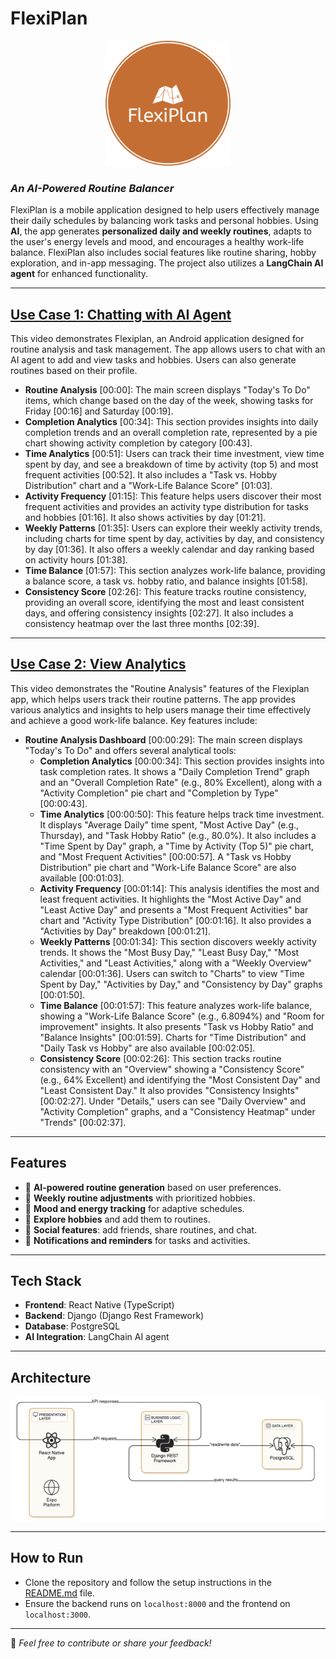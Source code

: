# **FlexiPlan**

<p align="center">
  <img src="logo.png" alt="FlexiPlan Logo" width="200"/>
</p>

### *An AI-Powered Routine Balancer*

FlexiPlan is a mobile application designed to help users effectively manage their daily schedules by balancing work tasks and personal hobbies. Using **AI**, the app generates **personalized daily and weekly routines**, adapts to the user's energy levels and mood, and encourages a healthy work-life balance. FlexiPlan also includes social features like routine sharing, hobby exploration, and in-app messaging. The project also utilizes a **LangChain AI agent** for enhanced functionality.

---

## [Use Case 1: Chatting with AI Agent](https://www.youtube.com/watch?v=BQon-wQ-yXw)

This video demonstrates Flexiplan, an Android application designed for routine analysis and task management. The app allows users to chat with an AI agent to add and view tasks and hobbies. Users can also generate routines based on their profile.

* **Routine Analysis** [00:00]: The main screen displays "Today's To Do" items, which change based on the day of the week, showing tasks for Friday [00:16] and Saturday [00:19].
* **Completion Analytics** [00:34]: This section provides insights into daily completion trends and an overall completion rate, represented by a pie chart showing activity completion by category [00:43].
* **Time Analytics** [00:51]: Users can track their time investment, view time spent by day, and see a breakdown of time by activity (top 5) and most frequent activities [00:52]. It also includes a "Task vs. Hobby Distribution" chart and a "Work-Life Balance Score" [01:03].
* **Activity Frequency** [01:15]: This feature helps users discover their most frequent activities and provides an activity type distribution for tasks and hobbies [01:16]. It also shows activities by day [01:21].
* **Weekly Patterns** [01:35]: Users can explore their weekly activity trends, including charts for time spent by day, activities by day, and consistency by day [01:36]. It also offers a weekly calendar and day ranking based on activity hours [01:38].
* **Time Balance** [01:57]: This section analyzes work-life balance, providing a balance score, a task vs. hobby ratio, and balance insights [01:58].
* **Consistency Score** [02:26]: This feature tracks routine consistency, providing an overall score, identifying the most and least consistent days, and offering consistency insights [02:27]. It also includes a consistency heatmap over the last three months [02:39].

---

## [Use Case 2: View Analytics](https://www.youtube.com/watch?v=mvCvQYNE8tk)

This video demonstrates the "Routine Analysis" features of the Flexiplan app, which helps users track their routine patterns. The app provides various analytics and insights to help users manage their time effectively and achieve a good work-life balance. Key features include:

* **Routine Analysis Dashboard** [00:00:29]: The main screen displays "Today's To Do" and offers several analytical tools:
    * **Completion Analytics** [00:00:34]: This section provides insights into task completion rates. It shows a "Daily Completion Trend" graph and an "Overall Completion Rate" (e.g., 80% Excellent), along with a "Activity Completion" pie chart and "Completion by Type" [00:00:43].
    * **Time Analytics** [00:00:50]: This feature helps track time investment. It displays "Average Daily" time spent, "Most Active Day" (e.g., Thursday), and "Task Hobby Ratio" (e.g., 80.0%). It also includes a "Time Spent by Day" graph, a "Time by Activity (Top 5)" pie chart, and "Most Frequent Activities" [00:00:57]. A "Task vs Hobby Distribution" pie chart and "Work-Life Balance Score" are also available [00:01:03].
    * **Activity Frequency** [00:01:14]: This analysis identifies the most and least frequent activities. It highlights the "Most Active Day" and "Least Active Day" and presents a "Most Frequent Activities" bar chart and "Activity Type Distribution" [00:01:16]. It also provides a "Activities by Day" breakdown [00:01:21].
    * **Weekly Patterns** [00:01:34]: This section discovers weekly activity trends. It shows the "Most Busy Day," "Least Busy Day," "Most Activities," and "Least Activities," along with a "Weekly Overview" calendar [00:01:36]. Users can switch to "Charts" to view "Time Spent by Day," "Activities by Day," and "Consistency by Day" graphs [00:01:50].
    * **Time Balance** [00:01:57]: This feature analyzes work-life balance, showing a "Work-Life Balance Score" (e.g., 6.8094%) and "Room for improvement" insights. It also presents "Task vs Hobby Ratio" and "Balance Insights" [00:01:59]. Charts for "Time Distribution" and "Daily Task vs Hobby" are also available [00:02:05].
    * **Consistency Score** [00:02:26]: This section tracks routine consistency with an "Overview" showing a "Consistency Score" (e.g., 64% Excellent) and identifying the "Most Consistent Day" and "Least Consistent Day." It also provides "Consistency Insights" [00:02:27]. Under "Details," users can see "Daily Overview" and "Activity Completion" graphs, and a "Consistency Heatmap" under "Trends" [00:02:37].

---

## **Features**
- 🧠 **AI-powered routine generation** based on user preferences.
- 🔄 **Weekly routine adjustments** with prioritized hobbies.
- 🌟 **Mood and energy tracking** for adaptive schedules.
- 🎨 **Explore hobbies** and add them to routines.
- 🤝 **Social features**: add friends, share routines, and chat.
- 🔔 **Notifications and reminders** for tasks and activities.

---

## **Tech Stack**
- **Frontend**: React Native (TypeScript)
- **Backend**: Django (Django Rest Framework)
- **Database**: PostgreSQL
- **AI Integration**: LangChain AI agent

---

## Architecture
![Architecture Diagram](architecture.png)

---

## **How to Run**
- Clone the repository and follow the setup instructions in the [README.md](./README.md) file.
- Ensure the backend runs on `localhost:8000` and the frontend on `localhost:3000`.

---

📌 *Feel free to contribute or share your feedback!*
